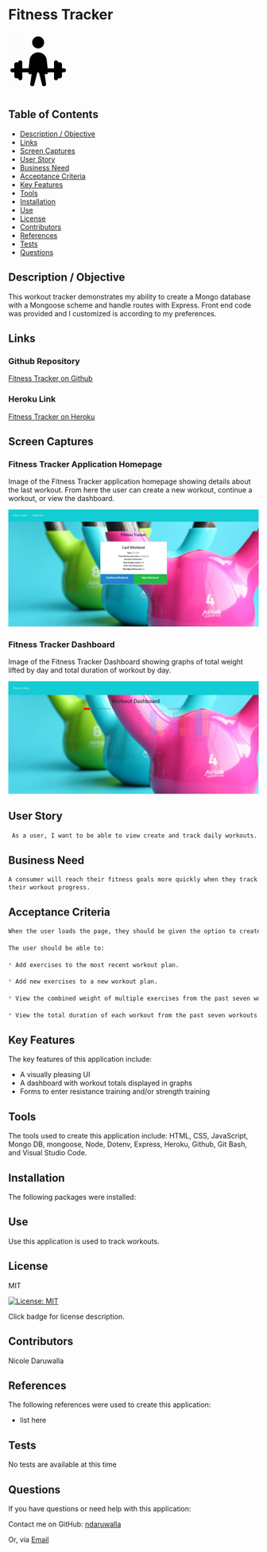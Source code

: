 # Fitness Tracker
![Icon Name](/public/images/lift.gif)
<!-- image credit: this image is from icons8-->

 ## Table of Contents
  - [Description / Objective](#description--objective)
  - [Links](#links)
  - [Screen Captures](#screen-captures)
  - [User Story](#user-story)
  - [Business Need](#business-need)
  - [Acceptance Criteria](#acceptance-criteria)
  - [Key Features](#key-features)
  - [Tools](#tools)
  - [Installation](#installation)
  - [Use](#use)
  - [License](#license)
  - [Contributors](#contributors)
  - [References](#references)
  - [Tests](#tests)
  - [Questions](#questions)

  ## Description / Objective
  This workout tracker demonstrates my ability to create a Mongo database with a Mongoose scheme and handle routes with Express. Front end code was provided and I customized is according to my preferences. 

  ## Links
  ### Github Repository 
  [Fitness Tracker on Github](https://github.com/NDaruwalla/fitness-tracker)

  ### Heroku Link 
  [Fitness Tracker on Heroku](https://limitless-meadow-87557.herokuapp.com/)

  ## Screen Captures

  ### Fitness Tracker Application Homepage
  
  Image of the Fitness Tracker application homepage showing details about the last workout. From here the user can create a new workout, continue a workout, or view the dashboard.

  ![Homepage](public/images/homepage.jpg)

  ### Fitness Tracker Dashboard
  Image of the Fitness Tracker Dashboard showing graphs of total weight lifted by day and total duration of workout by day.

  ![Dashboard](public/images/dashboard.jpg)


  ## User Story 
   ```md
    As a user, I want to be able to view create and track daily workouts. I want to be able to log multiple exercises in a workout on a given day. I should also be able to track the name, type, weight, sets, reps, and duration of exercise. If the exercise is a cardio exercise, I should be able to track my distance traveled.
  ```
  ## Business Need

    A consumer will reach their fitness goals more quickly when they track their workout progress.

  ## Acceptance Criteria
  ```md
  When the user loads the page, they should be given the option to create a new workout or continue with their last workout.

The user should be able to:

  * Add exercises to the most recent workout plan.

  * Add new exercises to a new workout plan.

  * View the combined weight of multiple exercises from the past seven workouts on the `stats` page.

  * View the total duration of each workout from the past seven workouts on the `stats` page.

  ```
  ## Key Features 
  The key features of this application include:

  * A visually pleasing UI
  * A dashboard with workout totals displayed in graphs
  * Forms to enter resistance training and/or strength training


  ## Tools
  The tools used to create this application include: HTML, CSS, JavaScript, Mongo DB, mongoose, Node, Dotenv, Express, Heroku, Github, Git Bash, and Visual Studio Code.

  ## Installation
  The following packages were installed:


  ## Use
  Use this application is used to track workouts.

  ## License
  MIT
  
  [![License: MIT](https://img.shields.io/badge/License-MIT-yellow.svg)](https://opensource.org/licenses/MIT)  
  
  Click badge for license description.
  
  ## Contributors
  Nicole Daruwalla 

  ## References
  The following references were used to create this application: 
  - list here


  ## Tests
  No tests are available at this time

  ## Questions
  If you have questions or need help with this application:

  Contact me on GitHub:
  [ndaruwalla](https://github.com/ndaruwalla)
 
  Or, via [Email](mailto:nicole.daruwalla@gmail.com)